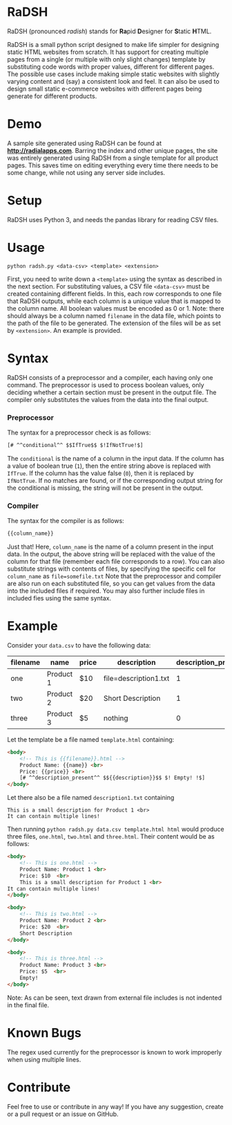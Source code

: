 # RaDSH

RaDSH (pronounced *radish*) stands for **Ra**pid **D**esigner for **S**tatic **H**TML. 

RaDSH is a small python script designed to make life simpler for designing static HTML websites from scratch. It has support for creating multiple pages from a single (or multiple with only slight changes) template by substituting code words with proper values, different for different pages. The possible use cases include making simple static websites with slightly varying content and (say) a consistent look and feel. It can also be used to design small static e-commerce websites with different pages being generate for different products.

# Demo
A sample site generated using RaDSH can be found at **http://radialapps.com**. Barring the index and other unique pages, the site was entirely generated using RaDSH from a single template for all product pages. This saves time on editing everything every time there needs to be some change, while not using any server side includes.

# Setup
RaDSH uses Python 3, and needs the pandas library for reading CSV files.

# Usage
```
python radsh.py <data-csv> <template> <extension>
```
First, you need to write down a `<template>` using the syntax as described in the next section. For substituting values, a CSV file `<data-csv>` must be created containing different fields. In this, each row corresponds to one file that RaDSH outputs, while each column is a unique value that is mapped to the column name. All boolean values must be encoded as 0 or 1.
Note: there should always be a column named `filename` in the data file, which points to the path of the file to be generated. The extension of the files will be as set by `<extension>`. An example is provided.

# Syntax
RaDSH consists of a preprocessor and a compiler, each having only one command. The preprocessor is used to process boolean values, only deciding whether a certain section must be present in the output file. The compiler only substitutes the values from the data into the final output.
### Preprocessor
The syntax for a preprocessor check is as follows:
```HTML
[# ^^conditional^^ $$IfTrue$$ $!IfNotTrue!$]
```
The `conditional` is the name of a column in the input data. If the column has a value of boolean true (`1`), then the entire string above is replaced with `IfTrue`. If the column has the value false (`0`), then it is replaced by `IfNotTrue`. If no matches are found, or if the corresponding output string for the conditional is missing, the string will not be present in the output.
### Compiler
The syntax for the compiler is as follows:
```HTML
{{column_name}}
```
Just that! Here, `column_name` is the name of a column present in the input data. In the output, the above string will be replaced with the value of the column for that file (remember each file corresponds to a row).
You can also substitute strings with contents of files, by specifying the specific cell for `column_name` as
`file=somefile.txt`
Note that the preprocessor and compiler are also run on each substituted file, so you can get values from the data into the included files if required. You may also further include files in included fies using the same syntax.
# Example
Consider your `data.csv` to have the following data:

| filename | name      | price | description           | description_present |
|----------|-----------|-------|-----------------------|---------------------|
| one      | Product 1 | $10   | file=description1.txt | 1                   |
| two      | Product 2 | $20   | Short Description     | 1                   |
| three    | Product 3 | $5    | nothing               | 0                   |

Let the template be a file named `template.html` containing:
```HTML
<body>
    <!-- This is {{filename}}.html -->
    Product Name: {{name}} <br>
    Price: {{price}} <br>
    [# ^^description_present^^ $${{description}}$$ $! Empty! !$]
</body>
```
Let there also be a file named `description1.txt` containing
```
This is a small description for Product 1 <br>
It can contain multiple lines!
```
Then running `python radsh.py data.csv template.html html` would produce three files, `one.html`, `two.html` and `three.html`.
Their content would be as follows:

```HTML
<body>
    <!-- This is one.html -->
    Product Name: Product 1 <br>
    Price: $10  <br>
    This is a small description for Product 1 <br>
It can contain multiple lines!
</body>
```
```HTML
<body>
    <!-- This is two.html -->
    Product Name: Product 2 <br>
    Price: $20  <br>
    Short Description
</body>
```
```HTML
<body>
    <!-- This is three.html -->
    Product Name: Product 3 <br>
    Price: $5  <br>
    Empty! 
</body>
```
Note: As can be seen, text drawn from external file includes is not indented in the final file.

# Known Bugs
The regex used currently for the preprocessor is known to work improperly when using multiple lines.

# Contribute
Feel free to use or contribute in any way! If you have any suggestion, create or a pull request or an issue on GitHub.
